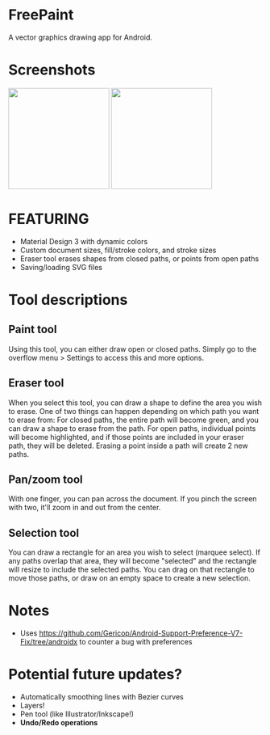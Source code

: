 # FreePaint

A vector graphics drawing app for Android.

# Screenshots
<img width="200px" src="https://github.com/pastthepixels/FreePaint/assets/52388215/665d393b-f937-4263-bac5-8cf5b0239257" />
<img width="200px" src="https://github.com/pastthepixels/FreePaint/assets/52388215/58481eb2-5b47-4b1c-ab8c-16e4331d4df5" />


# FEATURING
- Material Design 3 with dynamic colors
- Custom document sizes, fill/stroke colors, and stroke sizes
- Eraser tool erases shapes from closed paths, or points from open paths
- Saving/loading SVG files

# Tool descriptions
## Paint tool
Using this tool, you can either draw open or closed paths. Simply go to the overflow menu > Settings to access this and more options.
## Eraser tool
When you select this tool, you can draw a shape to define the area you wish to erase. One of two things can happen depending on which path you want to erase from:
For closed paths, the entire path will become green, and you can draw a shape to erase from the path.
For open paths, individual points will become highlighted, and if those points are included in your eraser path, they will be deleted. Erasing a point inside a path will create 2 new paths.
## Pan/zoom tool
With one finger, you can pan across the document. If you pinch the screen with two, it'll zoom in and out from the center.
## Selection tool
You can draw a rectangle for an area you wish to select (marquee select). If any paths overlap that area, they will become "selected" and the rectangle will resize to include the selected paths.
You can drag on that rectangle to move those paths, or draw on an empty space to create a new selection.

# Notes

- Uses https://github.com/Gericop/Android-Support-Preference-V7-Fix/tree/androidx to counter a bug
  with preferences

# Potential future updates?
- Automatically smoothing lines with Bezier curves
- Layers!
- Pen tool (like Illustrator/Inkscape!)
- **Undo/Redo operations**
